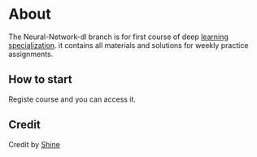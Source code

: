 About
==========

The Neural-Network-dl branch is for first course of deep [learning specialization](https://www.coursera.org/specializations/deep-learning). it contains all materials and solutions for weekly practice assignments.

How to start
--------------------------
Registe course and you can access it.

Credit
-----------
Credit by [Shine](http://github.com/rh01)